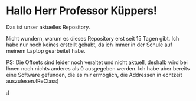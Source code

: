 # Hallo Herr Professor Küppers!

Das ist unser aktuelles Repository. 

Nicht wundern, warum es dieses Repository erst seit 15 Tagen gibt. Ich habe nur noch keines erstellt gehabt, da ich immer in der Schule auf meinem Laptop gearbeitet habe.

PS: Die Offsets sind leider noch veraltet und nicht aktuell, deshalb wird bei Ihnen noch nichts anderes als 0 ausgegeben werden. Ich habe aber bereits eine Software gefunden, die es mir ermöglich, die Addressen in echtzeit auszulesen.(ReClass)

:)
